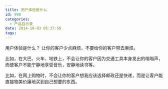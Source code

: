 ```yaml
---
title: 用户体验是什么
id: 998
categories:
  - 产品启示录
date: 2014-10-03 05:37:50
tags:
---
```


用户体验是什么？
让你的客户少点麻烦，不要给你的客户带去麻烦。

比如，在大巴、火车、地铁上，不会让你的客户因为交通工具本身发出的嗡嗡声，而使客户不能宁静地享受音乐，安静地读书等。

比如，在网上购物时，不会让你的客户想我应该选择邮政还是快递，而是让客户能直接物美价廉地买到自己想要的东西。